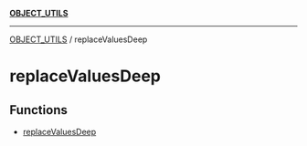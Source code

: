[**OBJECT_UTILS**](../README.md)

***

[OBJECT_UTILS](../README.md) / replaceValuesDeep

# replaceValuesDeep

## Functions

- [replaceValuesDeep](functions/replaceValuesDeep.md)
